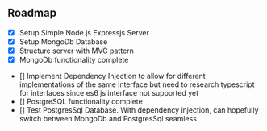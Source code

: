 ## Roadmap

- [x] Setup Simple Node.js Expressjs Server
- [x] Setup MongoDb Database
- [x] Structure server with MVC pattern
- [x] MongoDb functionality complete
- [] Implement Dependency Injection to allow for different implementations of the same interface but need to research typescript for interfaces since es6 js interface not supported yet
- [] PostgreSQL functionality complete
- [] Test PostgresSql Database. With dependency injection, can hopefully switch between MongoDb and PostgresSql seamless
